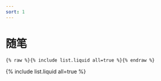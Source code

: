 ```yaml
---
sort: 1
---
```


# 随笔

```
{% raw %}{% include list.liquid all=true %}{% endraw %}
```

{% include list.liquid all=true %}
